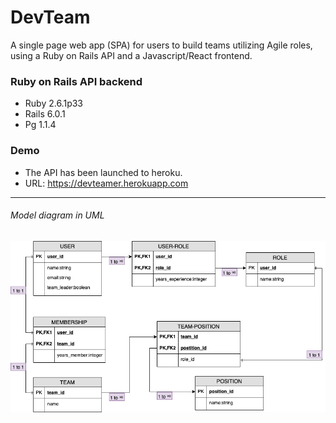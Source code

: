 #  DevTeam
 A single page web app (SPA) for users to build teams utilizing Agile roles, using a Ruby on Rails API and a Javascript/React frontend.

### Ruby on Rails API backend
- Ruby 2.6.1p33
- Rails 6.0.1
- Pg 1.1.4

### Demo
- The API has been launched to heroku.
- URL: https://devteamer.herokuapp.com
------------
###### Model diagram in UML

![](./mod5.png)
